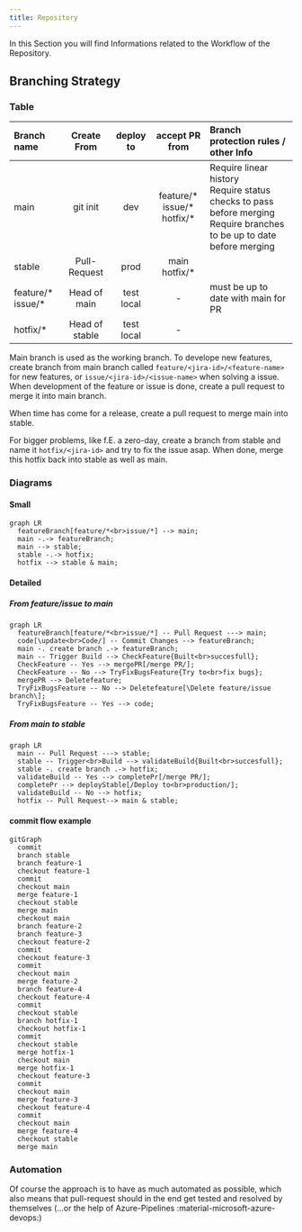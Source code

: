 ```yaml
---
title: Repository
---
```


In this Section you will find Informations related to the Workflow of the Repository.

## Branching Strategy

### Table

| Branch name            |  Create From   | deploy to  |            accept PR from            | Branch protection rules / other Info                                                                                       |
| :--------------------- | :------------: | :--------: | :----------------------------------: | :------------------------------------------------------------------------------------------------------------------------- |
| main                   |    git init    |    dev     | feature/\* <br>issue/\*<br>hotfix/\* | Require linear history<br>Require status checks to pass before merging<br>Require branches to be up to date before merging |
| stable                 |  Pull-Request  |    prod    |          main<br>hotfix/\*           |                                                                                                                            |
| feature/\*<br>issue/\* |  Head of main  | test local |                  -                   | must be up to date with main for PR                                                                                        |
| hotfix/*               | Head of stable | test local |                  -                   |

Main branch is used as the working branch. To develope new features, create branch from main branch called `feature/<jira-id>/<feature-name>` for new features, or `issue/<jira-id>/<issue-name>` when solving a issue. When development of the feature or issue is done, create a pull request to merge it into main branch.

When time has come for a release, create a pull request to merge main into stable.

For bigger problems, like f.E. a zero-day, create a branch from stable and name it `hotfix/<jira-id>` and try to fix the issue asap. When done, merge this hotfix back into stable as well as main.

### Diagrams

#### Small

``` mermaid
graph LR
  featureBranch[feature/*<br>issue/*] --> main;
  main -.-> featureBranch;
  main --> stable;
  stable -.-> hotfix;
  hotfix --> stable & main;
```

#### Detailed

##### From feature/issue to main

``` mermaid
graph LR
  featureBranch[feature/*<br>issue/*] -- Pull Request ---> main;
  code[\update<br>Code/] -- Commit Changes --> featureBranch;
  main -. create branch .-> featureBranch;
  main -- Trigger Build --> CheckFeature{Built<br>succesfull};
  CheckFeature -- Yes --> mergePR[/merge PR/];
  CheckFeature -- No --> TryFixBugsFeature{Try to<br>fix bugs};
  mergePR --> Deletefeature;
  TryFixBugsFeature -- No --> Deletefeature[\Delete feature/issue branch\];
  TryFixBugsFeature -- Yes --> code;
```

##### From main to stable

``` mermaid
graph LR
  main -- Pull Request ---> stable;
  stable -- Trigger<br>Build --> validateBuild{Built<br>succesfull};
  stable -. create branch .-> hotfix;
  validateBuild -- Yes --> completePr[/merge PR/];
  completePr --> deployStable[/Deploy to<br>production/];
  validateBuild -- No --> hotfix;
  hotfix -- Pull Request--> main & stable;
```

#### commit flow example

``` mermaid
gitGraph
  commit
  branch stable
  branch feature-1
  checkout feature-1
  commit
  checkout main
  merge feature-1
  checkout stable
  merge main
  checkout main
  branch feature-2
  branch feature-3
  checkout feature-2
  commit
  checkout feature-3
  commit
  checkout main
  merge feature-2
  branch feature-4
  checkout feature-4
  commit
  checkout stable
  branch hotfix-1
  checkout hotfix-1
  commit
  checkout stable
  merge hotfix-1
  checkout main
  merge hotfix-1
  checkout feature-3
  commit
  checkout main
  merge feature-3
  checkout feature-4
  commit
  checkout main
  merge feature-4
  checkout stable
  merge main
```

### Automation

Of course the approach is to have as much automated as possible, which also means that pull-request should in the end get tested and resolved by themselves (...or the help of Azure-Pipelines :material-microsoft-azure-devops:)
